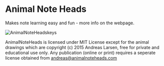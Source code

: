 # Animal Note Heads
Makes note learning easy and fun - more info on the webpage.

![AnimalNoteHeadskeys](https://raw.githubusercontent.com/andreaslarsen/animalnoteheads/gh-pages/assets/img/AnimalNoteHeadsSocial.png)


AnimalNoteHeads is licensed under MIT License except for the animal drawings which are copyright (c) 2015 Andreas Larsen, free for private and educational use only. Any publication (online or print) requires a seperate license obtained from andreas@animalnoteheads.com
